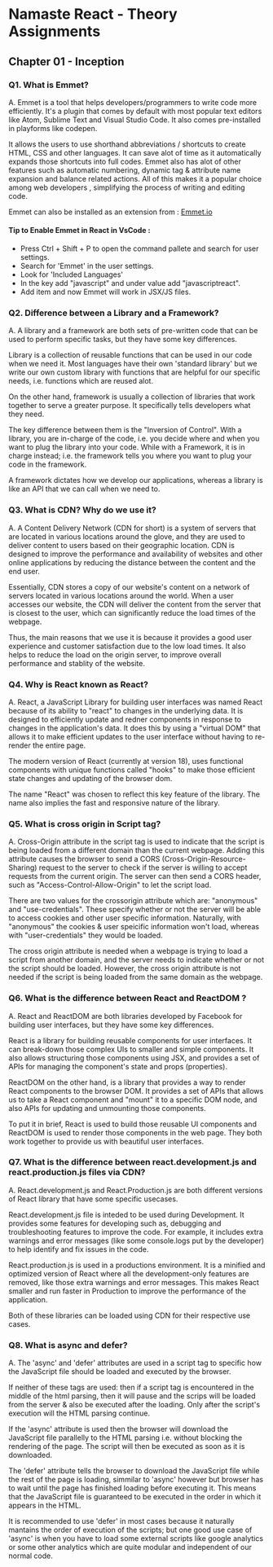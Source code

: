 # Namaste React - Theory Assignments 

## Chapter 01 - Inception

### Q1. What is Emmet?
A. Emmet is a tool that helps developers/programmers to write code more efficiently. It's a plugin that comes by default with most popular text editors like Atom, Sublime Text and Visual Studio Code. It also comes pre-installed in playforms like codepen.

It allows the users to use shorthand abbreviations / shortcuts to create HTML, CSS and other languages. It can save alot of time as it automatically expands those shortcuts into full codes. Emmet also has alot of other features such as automatic numbering, dynamic tag & attribute name expansion and balance related actions. All of this makes it a popular choice among web developers , simplifying the process of writing and editing code.

Emmet can also be installed as an extension from : [Emmet.io](https://emmet.io/download/)

#### Tip to Enable Emmet in React in VsCode :
* Press Ctrl + Shift + P to open the command pallete and search for user settings.
* Search for 'Emmet' in the user settings.
* Look for 'Included Languages'
* In the key add "javascript" and under value add "javascriptreact".
* Add item and now Emmet will work in JSX/JS files.

### Q2. Difference between a Library and a Framework?
A. A library and a framework are both sets of pre-written code that can be used to perform specific tasks, but they have some key differences.

Library is a collection of reusable functions that can be used in our code when we need it. Most languages have their own 'standard library' but we write our own custom library with functions that are helpful for our specific needs, i.e. functions which are reused alot.

On the other hand, framework is usually a collection of libraries that work together to serve a greater purpose. It specifically tells developers what they need.

The key difference between them is the "Inversion of Control". With a library, you are in-charge of the code, i.e. you decide where and when you want to plug the library into your code. While with a Framework, it is in charge instead; i.e. the framework tells you where you want to plug your code in the framework.

A framework dictates how we develop our applications, whereas a library is like an API that we can call when we need to.

### Q3. What is CDN? Why do we use it?
A. A Content Delivery Network (CDN for short) is a system of servers that are located in various locations around the glove, and they are used to deliver content to users based on their geographic location. CDN is designed to improve the performance and availability of websites and other online applications by reducing the distance between the content and the end user. 

Essentially, CDN stores a copy of our website's content on a network of servers located in various locations around the world. When a user accesses our website, the CDN will deliver the content from the server that is closest to the user, which can significantly reduce the load times of the webpage. 

Thus, the main reasons that we use it is because it provides a good user experience and customer satisfaction due to the low load times. It also helps to reduce the load on the origin server, to improve overall performance and stablity of the website.

### Q4. Why is React known as React?
A. React, a JavaScript Library for building user interfaces was named React because of its ability to "react" to changes in the underlying data. It is designed to efficiently update and redner components in response to changes in the application's data. It does this by using a "virtual DOM" that allows it to make efficient updates to the user interface without having to re-render the entire page.

The modern version of React (currently at version 18), uses functional components with unique functions called "hooks" to make those efficient state changes and updating of the browser dom.

The name "React" was chosen to reflect this key feature of the library. The name also implies the fast and responsive nature of the library.

### Q5. What is cross origin in Script tag?
A. Cross-Origin attribute in the script tag is used to indicate that the script is being loaded from a different domain than the current webpage. Adding this attribute causes the browser to send a CORS (Cross-Origin-Resource-Sharing) request to the server to check if the server is willing to accept requests from the current origin. The server can then send a CORS header, such as "Access-Control-Allow-Origin" to let the script load.

There are two values for the crossorigin attribute which are: "anonymous" and "use-credentials". These specify whether or not the server will be able to access cookies and other user specific information. Naturally, with "anonymous" the cookies & user speicific information won't load, whereas with "user-credentials" they would be loaded.

The cross origin attribute is needed when a webpage is trying to load a script from another domain, and the server needs to indicate whether or not the script should be loaded. However, the cross origin attribute is not needed if the script is being loaded from the same domain as the webpage.

### Q6. What is the difference between React and ReactDOM ?
A. React and ReactDOM are both libraries developed by Facebook for building user interfaces, but they have some key differences.

React is a library for building reusable components for user interfaces. It can break-down those complex UIs to smaller and simple components. It also allows structuring those components using JSX, and provides a set of APIs for managing the component's state and props (properties).

ReactDOM on the other hand, is a library that provides a way to render React components to the browser DOM. It provides a set of APIs that allows us to take a React component and "mount" it to a specific DOM node, and also APIs for updating and unmounting those components.

To put it in brief, React is used to build those reusable UI components and ReactDOM is used to render those components in the web page. They both work together to provide us with beautiful user interfaces.

### Q7. What is the difference between react.development.js and react.production.js files via CDN?
A. React.development.js and React.Production.js are both different versions of React library that have some specific usecases.

React.development.js file is inteded to be used during Development. It provides some features for developing such as, debugging and troubleshooting features to improve the code. For example, it includes extra warnings and error messages (like some console.logs put by the developer) to help identify and fix issues in the code.

React.production.js is used in a productions environment. It is a minified and optimized version of React where all the development-only features are removed, like those extra warnings and error messages. This makes React smaller and run faster in Production to improve the performance of the application.

Both of these libraries can be loaded using CDN for their respective use cases.

### Q8. What is async and defer?
A. The 'async' and 'defer' attributes are used in a script tag to specific how the JavaScript file should be loaded and executed by the browser.

If neither of these tags are used: then if a script tag is encountered in the middle of the html parsing, then it will pause and the scrips will be loaded from the server & also be executed after the loading. Only after the script's execution will the HTML parsing continue.

If the 'async' attribute is used then the browser will download the JavaScript file parallelly to the HTML parsing i.e. without blocking the rendering of the page. The script will then be executed as soon as it is downloaded.

The 'defer' attribute tells the browser to download the JavaScript file while the rest of the page is loading, simmilar to 'async' however but browser has to wait until the page has finished loading before executing it. This means that the JavaScript file is guaranteed to be executed in the order in which it appears in the HTML.

It is recommended to use 'defer' in most cases because it naturally mantains the order of execution of the scripts; but one good use case of 'async' is when you have to load some external scripts like google analytics or some other analytics which are quite modular and independent of our normal code.
